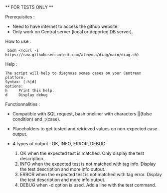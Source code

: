 ** FOR TESTS ONLY **

Prerequisites :

* Need to have internet to access the github website.
* Only work on Central server (local or deported DB server).

How to use : 
```
 bash <(curl -s https://raw.githubusercontent.com/alexvea/diag/main/diag.sh)
```
Help :
```
The script will help to diagnose somes cases on your Centreon platform.
Syntax: [-h|d]
options:
h     Print this help.
d     Display debug
```

Functionnalities :

* Compatible with SQL request, bash oneliner with characters ||(false condition) and ;;(case).
* Placeholders to get tested and retrieved values on non-expected case output.
* 4 types of output : OK, INFO, ERROR, DEBUG.

  1. OK when the expected test is matched. Only display the test description.
  2. INFO when the expected test is not matched with tag info. Display the test description and more info output.
  3. ERROR when the expected test is not matched with tag error. Display the test description and more info output.
  4. DEBUG when -d option is used. Add a line with the test command.
 
 
     
